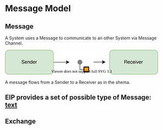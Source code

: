 

# Message Model

## Message
A System uses a Message to communicate to an other System via Message Channel.

![A Sender sends a message to a Receiver via Message Channel](assets/Camel_MessageModel_SenderReceiver.svg)

A message flows from a Sender to a Receiver as in the shema.

EIP provides a set of possible type of Message:
[text](assets/Camel_MessageModel_MessageTypes.svg)
- 

## Exchange

